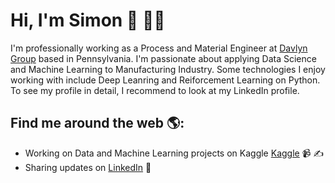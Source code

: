 # Hi, I'm Simon 👋 👨‍💻

I'm professionally working as a Process and Material Engineer at <a href="https://www.davlyngroup.com/">Davlyn Group</a> based in Pennsylvania. 
I'm passionate about applying Data Science and Machine Learning to Manufacturing Industry. Some technologies I enjoy working with include Deep Leanring and Reiforcement Learning on Python. To see my profile in detail, I recommend to look at my LinkedIn profile. 

## Find me around the web 🌎: 
- Working on Data and Machine Learning projects on Kaggle <a href="https://www.kaggle.com/simonvo152">Kaggle</a> 📹 ✍
- Sharing updates on <a href="https://www.linkedin.com/in/simonvo152/">LinkedIn</a> 💼

